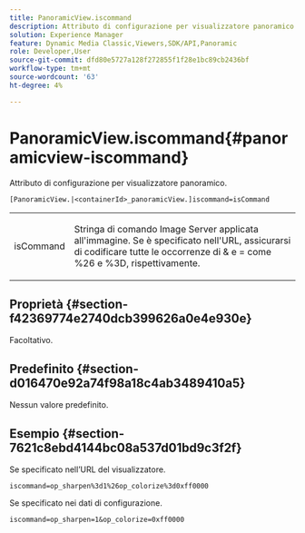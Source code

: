 ```yaml
---
title: PanoramicView.iscommand
description: Attributo di configurazione per visualizzatore panoramico.
solution: Experience Manager
feature: Dynamic Media Classic,Viewers,SDK/API,Panoramic
role: Developer,User
source-git-commit: dfd80e5727a128f272855f1f28e1bc89cb2436bf
workflow-type: tm+mt
source-wordcount: '63'
ht-degree: 4%

---
```


# PanoramicView.iscommand{#panoramicview-iscommand}

Attributo di configurazione per visualizzatore panoramico.

` [PanoramicView.|<containerId>_panoramicView.]iscommand=isCommand `

<table id="table_43A84C1044574A6FAB8CE67D71AAD5EC"> 
 <tbody> 
  <tr> 
   <td colname="col1"> <p> <span class="codeph"> <span class="varname"> isCommand</span> </span> </p> </td> 
   <td colname="col2"> <p> Stringa di comando Image Server applicata all'immagine.  Se è specificato nell'URL, assicurarsi di codificare tutte le occorrenze di <span class="codeph"> &amp;</span> e <span class="codeph"> =</span> come <span class="codeph"> %26</span> e <span class="codeph"> %3D</span>, rispettivamente. </p> </td> 
  </tr> 
 </tbody> 
</table>


## Proprietà {#section-f42369774e2740dcb399626a0e4e930e}

Facoltativo.

## Predefinito {#section-d016470e92a74f98a18c4ab3489410a5}

Nessun valore predefinito.

## Esempio {#section-7621c8ebd4144bc08a537d01bd9c3f2f}

Se specificato nell’URL del visualizzatore.

```
iscommand=op_sharpen%3d1%26op_colorize%3d0xff0000
```

Se specificato nei dati di configurazione.

```
iscommand=op_sharpen=1&op_colorize=0xff0000
```
